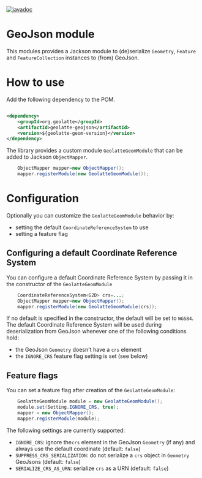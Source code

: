 
[![javadoc](https://javadoc.io/badge2/org.geolatte/geolatte-geojson/javadoc.svg)](https://javadoc.io/doc/org.geolatte/geolatte-geojson)


# GeoJson module

This modules provides a Jackson module to (de)serialize `Geometry`, `Feature` and `FeatureCollection` instances to 
(from) GeoJson.

# How to use
Add the following dependency to the POM.

```xml

<dependency>
    <groupId>org.geolatte</groupId>
    <artifactId>geolatte-geojson</artifactId>
    <version>${geolatte-geom-version}</version>
</dependency>
```

The library provides a custom module `GeolatteGeomModule` that can be added to Jackson `ObjectMapper`.

```java
    ObjectMapper mapper=new ObjectMapper();
    mapper.registerModule(new GeolatteGeomModule());
```

# Configuration

Optionally you can customize the `GeolatteGeomModule` behavior by:

- setting the default `CoordinateReferenceSystem` to use
- setting a feature flag

## Configuring a default Coordinate Reference System

You can configure a default Coordinate Reference System by passing it in the constructor of the `GeolatteGeomModule`

```java
    CoordinateReferenceSystem<G2D> crs=...;
    ObjectMapper mapper=new ObjectMapper();
    mapper.registerModule(new GeolatteGeomModule(crs));
```

If no default is specified in the constructor, the default will be set to `WGS84`.
The default Coordinate Reference System will be used during deserialization from GeoJson whenever one of the following
conditions hold:

- the GeoJson `Geometry` doesn't have a `crs` element
- the `IGNORE_CRS` feature flag setting is set (see below)


## Feature flags

You can set a feature flag after creation of the `GeolatteGeomModule`:

```java
    GeolatteGeomModule module = new GeolatteGeomModule();
    module.set(Setting.IGNORE_CRS, true);
    mapper = new ObjectMapper();
    mapper.registerModule(module);
```

The following settings are currently supported:
- `IGNORE_CRS`: ignore the`crs` element in the GeoJson `Geometry` (if any) and always use the default coordinate (default: `false`) 
- `SUPPRESS_CRS_SERIALIZATION`: do not serialize a `crs` object in `Geometry` GeoJsons (default: `false`)
- `SERIALIZE_CRS_AS_URN`: serialize `crs` as a URN (default: `false`)


